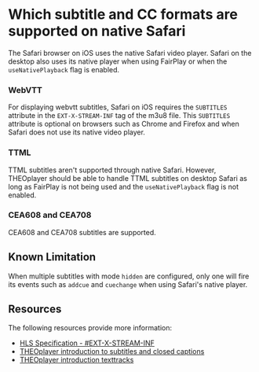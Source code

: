 # Which subtitle and CC formats are supported on native Safari

The Safari browser on iOS uses the native Safari video player.
Safari on the desktop also uses its native player when using FairPlay or when the `useNativePlayback` flag is enabled.

### WebVTT

For displaying webvtt subtitles, Safari on iOS requires the `SUBTITLES` attribute in the `EXT-X-STREAM-INF` tag of the m3u8 file.
This `SUBTITLES` attribute is optional on browsers such as Chrome and Firefox and when Safari does not use its native video player.

### TTML

TTML subtitles aren't supported through native Safari. However, THEOplayer should be able to handle TTML subtitles on desktop Safari as long as FairPlay is not being used and the `useNativePlayback` flag is not enabled.

### CEA608 and CEA708

CEA608 and CEA708 subtitles are supported.

## Known Limitation

When multiple subtitles with mode `hidden` are configured, only one will fire its events such as `addcue` and `cuechange` when using Safari's native player.

## Resources

The following resources provide more information:

- [HLS Specification - #EXT-X-STREAM-INF](https://datatracker.ietf.org/doc/html/rfc8216#section-4.3.4.2)
- [THEOplayer introduction to subtitles and closed captions](../knowledge-base/03-playback/subtitles-and-closed-captions/00-introduction.md)
- [THEOplayer introduction texttracks](../how-to-guides/10-texttrack/00-introduction.md)
